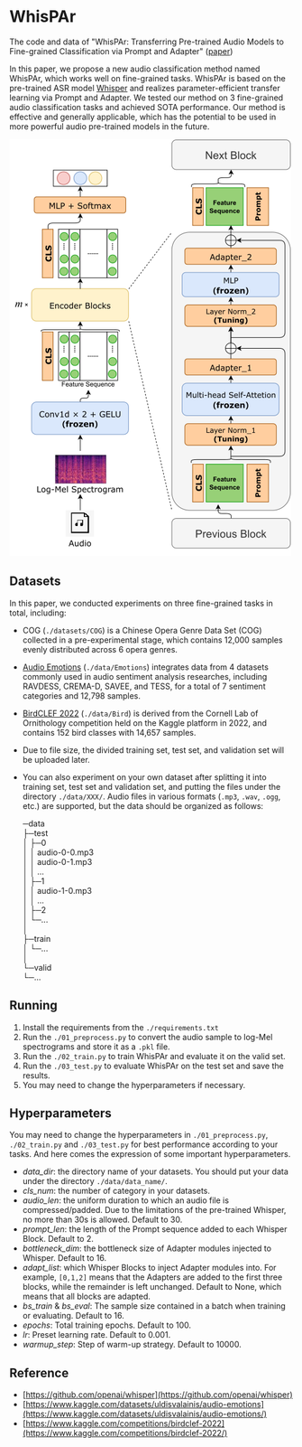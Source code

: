 # WhisPAr
The code and data of "WhisPAr: Transferring Pre-trained Audio Models to Fine-grained Classification via Prompt and Adapter" ([paper](https://doi.org/10.1016/j.knosys.2024.112242))

In this paper, we propose a new audio classification method named WhisPAr, which works well on fine-grained tasks. WhisPAr is based on the pre-trained ASR model [Whisper](https://arxiv.org/abs/2212.04356) and realizes parameter-efficient transfer learning via Prompt and Adapter. We tested our method on 3 fine-grained audio classification tasks and achieved SOTA performance. Our method is effective and generally applicable, which has the potential to be used in more powerful audio pre-trained models in the future.  

![image](preview/WhisPAr.png)  

## Datasets
In this paper, we conducted experiments on three fine-grained tasks in total, including:  
+ COG (`./datasets/COG`) is a Chinese Opera Genre Data Set (COG) collected in a pre-experimental stage, which contains 12,000 samples evenly distributed across 6 opera genres.  
+ [Audio Emotions](https://www.kaggle.com/datasets/uldisvalainis/audio-emotions/) (`./data/Emotions`) integrates data from 4 datasets commonly used in audio sentiment analysis researches, including RAVDESS, CREMA-D, SAVEE, and TESS, for a total of 7 sentiment categories and 12,798 samples.  
+ [BirdCLEF 2022](https://www.kaggle.com/competitions/birdclef-2022/) (`./data/Bird`) is derived from the Cornell Lab of Ornithology competition held on the Kaggle platform in 2022, and contains 152 bird classes with 14,657 samples.  
+ Due to file size, the divided training set, test set, and validation set will be uploaded later.  
+ You can also experiment on your own dataset after splitting it into training set, test set and validation set, and putting the files under the directory `./data/XXX/`. Audio files in various formats (`.mp3`, `.wav`, `.ogg`, etc.) are supported, but the data should be organized as follows:

    ─data  
      ├─test  
      │  ├─0  
	  │  │	audio-0-0.mp3  
	  │  │	audio-0-1.mp3  
	  │  │	...  
      │  ├─1  
	  │  │	audio-1-0.mp3  
	  │  │	...  
      │  ├─2  
      │  └─...  
      │  
      ├─train  
      │  └─...  
      │  
      └─valid  
          └─...  
    
## Running
1. Install the requirements from the `./requirements.txt`
2. Run the `./01_preprocess.py` to convert the audio sample to log-Mel spectrograms and store it as a `.pkl` file.
3. Run the `./02_train.py` to train WhisPAr and evaluate it on the valid set.
4. Run the `./03_test.py` to evaluate WhisPAr on the test set and save the results.
5. You may need to change the hyperparameters if necessary.

## Hyperparameters
You may need to change the hyperparameters in `./01_preprocess.py`, `./02_train.py` and `./03_test.py` for best performance according to your tasks. And here comes the expression of some important hyperparameters.  
+ _data\_dir_: the directory name of your datasets. You should put your data under the directory `./data/data_name/`.  
+ _cls\_num_: the number of category in your datasets.  
+ _audio\_len_: the uniform duration to which an audio file is compressed/padded. Due to the limitations of the pre-trained Whisper, no more than 30s is allowed. Default to 30.  
+ _prompt\_len_: the length of the Prompt sequence added to each Whisper Block. Default to 2.   
+ _bottleneck\_dim_: the bottleneck size of Adapter modules injected to Whisper. Default to 16.   
+ _adapt\_list_: which Whisper Blocks to inject Adapter modules into. For example, `[0,1,2]` means that the Adapters are added to the first three blocks, while the remainder is left unchanged. Default to None, which means that all blocks are adapted.  
+ _bs\_train_ & _bs\_eval_: The sample size contained in a batch when training or evaluating. Default to 16.  
+ _epochs_: Total training epochs.  Default to 100.  
+ _lr_: Preset learning rate. Default to 0.001.  
+ _warmup\_step_: Step of warm-up strategy. Default to 10000.  

## Reference  
+ [https://github.com/openai/whisper](https://github.com/openai/whisper)  
+ [https://www.kaggle.com/datasets/uldisvalainis/audio-emotions](https://www.kaggle.com/datasets/uldisvalainis/audio-emotions/)  
+ [https://www.kaggle.com/competitions/birdclef-2022](https://www.kaggle.com/competitions/birdclef-2022/)  
